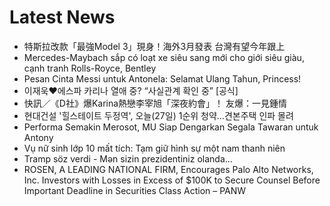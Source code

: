 # Latest News
-  特斯拉改款「最強Model 3」現身！海外3月發表 台灣有望今年跟上
-  Mercedes-Maybach sắp có loạt xe siêu sang mới cho giới siêu giàu, cạnh tranh Rolls-Royce, Bentley
-  Pesan Cinta Messi untuk Antonela: Selamat Ulang Tahun, Princess!
-  이재욱♥에스파 카리나 열애 중? “사실관계 확인 중” [공식]
-  快訊／《D社》爆Karina熱戀李宰旭「深夜約會」！ 友爆：一見鍾情
-  현대건설 '힐스테이트 두정역', 오늘(27일) 1순위 청약…견본주택 인파 몰려
-  Performa Semakin Merosot, MU Siap Dengarkan Segala Tawaran untuk Antony
-  Vụ nữ sinh lớp 10 mất tích: Tạm giữ hình sự một nam thanh niên
-  Tramp söz verdi - Mən sizin prezidentiniz olanda...
-  ROSEN, A LEADING NATIONAL FIRM, Encourages Palo Alto Networks, Inc. Investors with Losses in Excess of $100K to Secure Counsel Before Important Deadline in Securities Class Action – PANW
